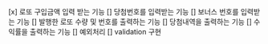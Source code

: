 [x] 로또 구입금액 입력 받는 기능
[] 당첨번호를 입력받는 기능
[] 보너스 번호를 입력받는 기능
[] 발행한 로또 수량 및 번호를 출력하는 기능
[] 당첨내역을 출력하는 기능
[] 수익률을 출력하는 기능
[] 예외처리
[] validation 구현
